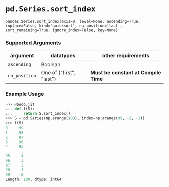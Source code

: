 # `pd.Series.sort_index`

`pandas.Series.sort_index(axis=0, level=None, ascending=True, inplace=False, kind='quicksort', na_position='last', sort_remaining=True, ignore_index=False, key=None)`

### Supported Arguments

| argument      | datatypes                | other requirements                    |
|---------------|--------------------------|---------------------------------------|
| `ascending`   | Boolean                  |                                       |
| `na_position` | One of ("first", "last") | **Must be constant at  Compile Time** |

### Example Usage

``` py
>>> @bodo.jit
... def f(S):
...     return S.sort_index()
>>> S = pd.Series(np.arange(100), index=np.arange(99, -1, -1))
>>> f(S)
0     99
1     98
2     97
3     96
4     95
      ..
95     4
96     3
97     2
98     1
99     0
Length: 100, dtype: int64
```

